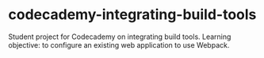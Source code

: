 # codecademy-integrating-build-tools
 Student project for Codecademy on integrating build tools. Learning objective: to configure an existing web application to use Webpack.
